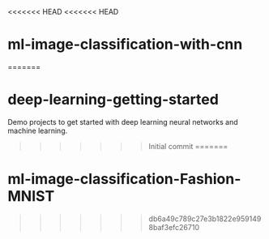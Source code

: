 <<<<<<< HEAD
<<<<<<< HEAD
# ml-image-classification-with-cnn
=======
# deep-learning-getting-started
Demo projects to get started with deep learning neural networks and machine learning.
>>>>>>> Initial commit
=======
# ml-image-classification-Fashion-MNIST
>>>>>>> db6a49c789c27e3b1822e9591498baf3efc26710
